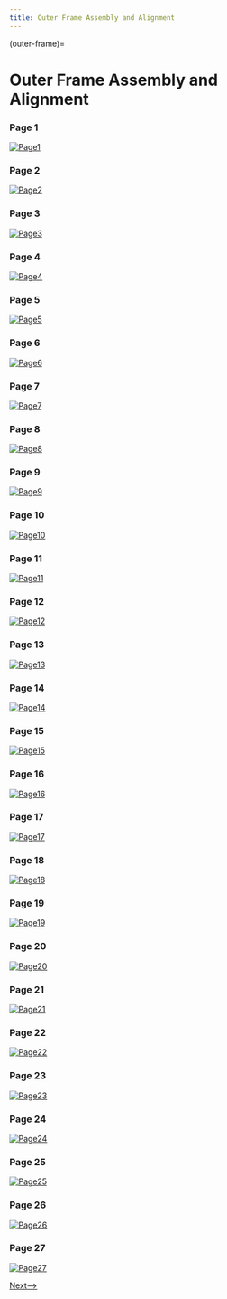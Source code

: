 ```yaml
---
title: Outer Frame Assembly and Alignment
---
```


(outer-frame)=
# Outer Frame Assembly and Alignment

### Page 1
[![Page1](_static/outer_frame0.png)](_static/outer_frame0.png)

### Page 2
[![Page2](_static/outer_frame1.png)](_static/outer_frame1.png)

### Page 3
[![Page3](_static/outer_frame2.png)](_static/outer_frame2.png)

### Page 4
[![Page4](_static/outer_frame3.png)](_static/outer_frame3.png)

### Page 5
[![Page5](_static/outer_frame4.png)](_static/outer_frame4.png)

### Page 6
[![Page6](_static/outer_frame5.png)](_static/outer_frame5.png)

### Page 7
[![Page7](_static/outer_frame6.png)](_static/outer_frame6.png)

### Page 8
[![Page8](_static/outer_frame7.png)](_static/outer_frame7.png)

### Page 9
[![Page9](_static/outer_frame8.png)](_static/outer_frame8.png)

### Page 10
[![Page10](_static/outer_frame9.png)](_static/outer_frame9.png)

### Page 11
[![Page11](_static/outer_frame10.png)](_static/outer_frame10.png)

### Page 12
[![Page12](_static/outer_frame11.png)](_static/outer_frame11.png)

### Page 13
[![Page13](_static/outer_frame12.png)](_static/outer_frame12.png)

### Page 14
[![Page14](_static/outer_frame13.png)](_static/outer_frame13.png)

### Page 15
[![Page15](_static/outer_frame14.png)](_static/outer_frame14.png)

### Page 16
[![Page16](_static/outer_frame15.png)](_static/outer_frame15.png)

### Page 17
[![Page17](_static/outer_frame16.png)](_static/outer_frame16.png)

### Page 18
[![Page18](_static/outer_frame17.png)](_static/outer_frame17.png)

### Page 19
[![Page19](_static/outer_frame18.png)](_static/outer_frame18.png)

### Page 20
[![Page20](_static/outer_frame19.png)](_static/outer_frame19.png)

### Page 21
[![Page21](_static/outer_frame20.png)](_static/outer_frame20.png)

### Page 22
[![Page22](_static/outer_frame21.png)](_static/outer_frame21.png)

### Page 23
[![Page23](_static/outer_frame22.png)](_static/outer_frame22.png)

### Page 24
[![Page24](_static/outer_frame23.png)](_static/outer_frame23.png)

### Page 25
[![Page25](_static/outer_frame24.png)](_static/outer_frame24.png)

### Page 26
[![Page26](_static/outer_frame25.png)](_static/outer_frame25.png)

### Page 27
[![Page27](_static/outer_frame26.png)](_static/outer_frame26.png)

[Next-->](./motor_plate.md)
